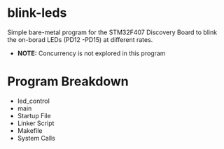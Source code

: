 # blink-leds
Simple bare-metal program for the STM32F407 Discovery Board to blink the on-borad LEDs (PD12 -PD15) at different rates.
- __NOTE:__ Concurrency is not explored in this program

# Program Breakdown
- led_control
- main
- Startup File
- Linker Script
- Makefile
- System Calls
